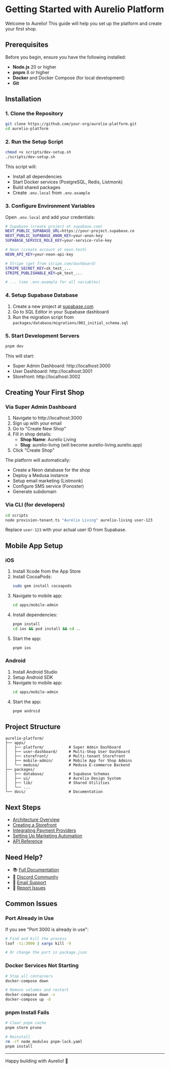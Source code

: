 # Getting Started with Aurelio Platform

Welcome to Aurelio! This guide will help you set up the platform and create your first shop.

## Prerequisites

Before you begin, ensure you have the following installed:

- **Node.js** 20 or higher
- **pnpm** 8 or higher
- **Docker** and Docker Compose (for local development)
- **Git**

## Installation

### 1. Clone the Repository

```bash
git clone https://github.com/your-org/aurelio-platform.git
cd aurelio-platform
```

### 2. Run the Setup Script

```bash
chmod +x scripts/dev-setup.sh
./scripts/dev-setup.sh
```

This script will:
- Install all dependencies
- Start Docker services (PostgreSQL, Redis, Listmonk)
- Build shared packages
- Create `.env.local` from `.env.example`

### 3. Configure Environment Variables

Open `.env.local` and add your credentials:

```bash
# Supabase (create project at supabase.com)
NEXT_PUBLIC_SUPABASE_URL=https://your-project.supabase.co
NEXT_PUBLIC_SUPABASE_ANON_KEY=your-anon-key
SUPABASE_SERVICE_ROLE_KEY=your-service-role-key

# Neon (create account at neon.tech)
NEON_API_KEY=your-neon-api-key

# Stripe (get from stripe.com/dashboard)
STRIPE_SECRET_KEY=sk_test_...
STRIPE_PUBLISHABLE_KEY=pk_test_...

# ... (see .env.example for all variables)
```

### 4. Setup Supabase Database

1. Create a new project at [supabase.com](https://supabase.com)
2. Go to SQL Editor in your Supabase dashboard
3. Run the migration script from `packages/database/migrations/001_initial_schema.sql`

### 5. Start Development Servers

```bash
pnpm dev
```

This will start:
- Super Admin Dashboard: http://localhost:3000
- User Dashboard: http://localhost:3001
- Storefront: http://localhost:3002

## Creating Your First Shop

### Via Super Admin Dashboard

1. Navigate to http://localhost:3000
2. Sign up with your email
3. Go to "Create New Shop"
4. Fill in shop details:
   - **Shop Name**: Aurelio Living
   - **Slug**: aurelio-living (will become aurelio-living.aurelio.app)
5. Click "Create Shop"

The platform will automatically:
- Create a Neon database for the shop
- Deploy a Medusa instance
- Setup email marketing (Listmonk)
- Configure SMS service (Fonoster)
- Generate subdomain

### Via CLI (for developers)

```bash
cd scripts
node provision-tenant.ts "Aurelio Living" aurelio-living user-123
```

Replace `user-123` with your actual user ID from Supabase.

## Mobile App Setup

### iOS

1. Install Xcode from the App Store
2. Install CocoaPods:
   ```bash
   sudo gem install cocoapods
   ```
3. Navigate to mobile app:
   ```bash
   cd apps/mobile-admin
   ```
4. Install dependencies:
   ```bash
   pnpm install
   cd ios && pod install && cd ..
   ```
5. Start the app:
   ```bash
   pnpm ios
   ```

### Android

1. Install Android Studio
2. Setup Android SDK
3. Navigate to mobile app:
   ```bash
   cd apps/mobile-admin
   ```
4. Start the app:
   ```bash
   pnpm android
   ```

## Project Structure

```
aurelio-platform/
├── apps/
│   ├── platform/           # Super Admin Dashboard
│   ├── user-dashboard/     # Multi-Shop User Dashboard
│   ├── storefront/         # Multi-tenant Storefront
│   ├── mobile-admin/       # Mobile App for Shop Admins
│   └── medusa/             # Medusa E-commerce Backend
├── packages/
│   ├── database/           # Supabase Schemas
│   ├── ui/                 # Aurelio Design System
│   ├── lib/                # Shared Utilities
│   └── ...
└── docs/                   # Documentation
```

## Next Steps

- [Architecture Overview](./architecture.md)
- [Creating a Storefront](./storefront-guide.md)
- [Integrating Payment Providers](./payments.md)
- [Setting Up Marketing Automation](./marketing.md)
- [API Reference](./api-reference.md)

## Need Help?

- 📚 [Full Documentation](./README.md)
- 💬 [Discord Community](https://discord.gg/aurelio)
- 📧 [Email Support](mailto:support@aurelio.app)
- 🐛 [Report Issues](https://github.com/your-org/aurelio-platform/issues)

## Common Issues

### Port Already in Use

If you see "Port 3000 is already in use":

```bash
# Find and kill the process
lsof -ti:3000 | xargs kill -9

# Or change the port in package.json
```

### Docker Services Not Starting

```bash
# Stop all containers
docker-compose down

# Remove volumes and restart
docker-compose down -v
docker-compose up -d
```

### pnpm Install Fails

```bash
# Clear pnpm cache
pnpm store prune

# Reinstall
rm -rf node_modules pnpm-lock.yaml
pnpm install
```

---

Happy building with Aurelio! 🚀

